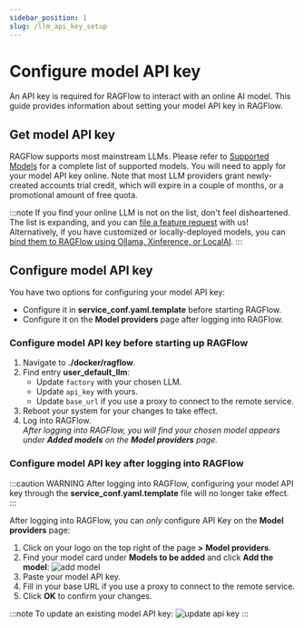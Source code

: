 ```yaml
---
sidebar_position: 1
slug: /llm_api_key_setup
---
```


# Configure model API key

An API key is required for RAGFlow to interact with an online AI model. This guide provides information about setting your model API key in RAGFlow.

## Get model API key

RAGFlow supports most mainstream LLMs. Please refer to [Supported Models](../../references/supported_models.mdx) for a complete list of supported models. You will need to apply for your model API key online. Note that most LLM providers grant newly-created accounts trial credit, which will expire in a couple of months, or a promotional amount of free quota.

:::note
If you find your online LLM is not on the list, don't feel disheartened. The list is expanding, and you can [file a feature request](https://github.com/infiniflow/ragflow/issues/new?assignees=&labels=feature+request&projects=&template=feature_request.yml&title=%5BFeature+Request%5D%3A+) with us! Alternatively, if you have customized or locally-deployed models, you can [bind them to RAGFlow using Ollama, Xinference, or LocalAI](./deploy_local_llm.mdx).
:::

## Configure model API key

You have two options for configuring your model API key:

- Configure it in **service_conf.yaml.template** before starting RAGFlow.
- Configure it on the **Model providers** page after logging into RAGFlow.

### Configure model API key before starting up RAGFlow

1. Navigate to **./docker/ragflow**.
2. Find entry **user_default_llm**:
   - Update `factory` with your chosen LLM.
   - Update `api_key` with yours.
   - Update `base_url` if you use a proxy to connect to the remote service.
3. Reboot your system for your changes to take effect.
4. Log into RAGFlow.  
   _After logging into RAGFlow, you will find your chosen model appears under **Added models** on the **Model providers** page._

### Configure model API key after logging into RAGFlow

:::caution WARNING
After logging into RAGFlow, configuring your model API key through the **service_conf.yaml.template** file will no longer take effect.
:::

After logging into RAGFlow, you can *only* configure API Key on the **Model providers** page:

1. Click on your logo on the top right of the page **>** **Model providers**.
2. Find your model card under **Models to be added** and click **Add the model**:
   ![add model](https://github.com/infiniflow/ragflow/assets/93570324/07e43f63-367c-4c9c-8ed3-8a3a24703f4e)
3. Paste your model API key.
4. Fill in your base URL if you use a proxy to connect to the remote service.
5. Click **OK** to confirm your changes.

:::note
To update an existing model API key:
![update api key](https://github.com/infiniflow/ragflow/assets/93570324/0bfba679-33f7-4f6b-9ed6-f0e6e4b228ad)
:::